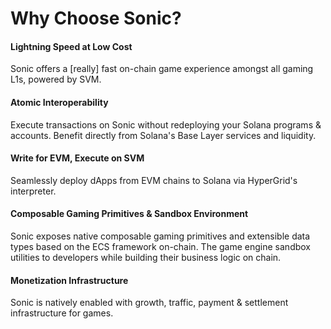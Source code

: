 # Why Choose Sonic?

#### Lightning Speed at Low Cost

Sonic offers a \[really] fast on-chain game experience amongst all gaming L1s, powered by SVM.

#### Atomic Interoperability

Execute transactions on Sonic without redeploying your Solana programs & accounts. Benefit directly from Solana's Base Layer services and liquidity.

#### Write for EVM, Execute on SVM

Seamlessly deploy dApps from EVM chains to Solana via HyperGrid's interpreter.

#### Composable Gaming Primitives & Sandbox Environment

Sonic exposes native composable gaming primitives and extensible data types based on the ECS framework on-chain. The game engine sandbox utilities to developers while building their business logic on chain.

#### Monetization Infrastructure

Sonic is natively enabled with growth, traffic, payment & settlement infrastructure for games.
